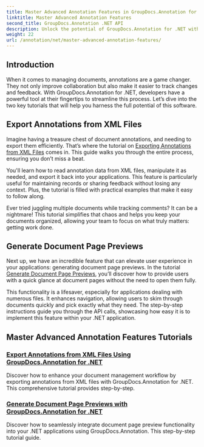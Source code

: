 ```yaml
---
title: Master Advanced Annotation Features in GroupDocs.Annotation for .NET
linktitle: Master Advanced Annotation Features
second_title: GroupDocs.Annotation .NET API
description: Unlock the potential of GroupDocs.Annotation for .NET with tutorials on exporting XML annotations and generating document page previews.
weight: 22
url: /annotation/net/master-advanced-annotation-features/
---
```

## Introduction

When it comes to managing documents, annotations are a game changer. They not only improve collaboration but also make it easier to track changes and feedback. With GroupDocs.Annotation for .NET, developers have a powerful tool at their fingertips to streamline this process. Let’s dive into the two key tutorials that will help you harness the full potential of this software.

## Export Annotations from XML Files

Imagine having a treasure chest of document annotations, and needing to export them efficiently. That’s where the tutorial on [Exporting Annotations from XML Files](./export-annotations-from-xml-file/) comes in. This guide walks you through the entire process, ensuring you don’t miss a beat. 

You'll learn how to read annotation data from XML files, manipulate it as needed, and export it back into your applications. This feature is particularly useful for maintaining records or sharing feedback without losing any context. Plus, the tutorial is filled with practical examples that make it easy to follow along. 

Ever tried juggling multiple documents while tracking comments? It can be a nightmare! This tutorial simplifies that chaos and helps you keep your documents organized, allowing your team to focus on what truly matters: getting work done.

## Generate Document Page Previews

Next up, we have an incredible feature that can elevate user experience in your applications: generating document page previews. In the tutorial [Generate Document Page Previews](./generate-document-page-previews/), you’ll discover how to provide users with a quick glance at document pages without the need to open them fully.

This functionality is a lifesaver, especially for applications dealing with numerous files. It enhances navigation, allowing users to skim through documents quickly and pick exactly what they need. The step-by-step instructions guide you through the API calls, showcasing how easy it is to implement this feature within your .NET application. 

## Master Advanced Annotation Features Tutorials
### [Export Annotations from XML Files Using GroupDocs.Annotation for .NET](./export-annotations-from-xml-file/)
Discover how to enhance your document management workflow by exporting annotations from XML files with GroupDocs.Annotation for .NET. This comprehensive tutorial provides step-by-step.
### [Generate Document Page Previews with GroupDocs.Annotation for .NET](./generate-document-page-previews/)
Discover how to seamlessly integrate document page preview functionality into your .NET applications using GroupDocs.Annotation. This step-by-step tutorial guide.